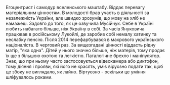 Егоцентрист і самодур вселенського маштабу. Віддає перевагу матеріальним цінностям. 
В молодості брав участь в діяльності за незалежність України, але швидко зрозумів, що мову на хліб не намажеш. Задовго до того, як це озвучила Мусійчук. Себе в Україні любить набагато більше, ніж Україну в собі. За часів Януковича працював в російському Лукойлі, де заробив собі немалу хатинку та неслабку пенсію. Після 2014 перефарбувався в махрового українського націоналіста. В черговий раз.
За вищезгадані цінності віддасть рідну матір, "яка одна". Дітей у нього значно більше, ніж матерів, тому продає їх ще з більшою охотою та легкістю.
Паталогічне брехло і маніпулятор. Знає, що при ньому часто застосовується відеокамера або диктофон, тому діяння і прояви, які його не красять, уміє віруозно подати так, щоб це збоку не виглядало, як лайно. Віртуозно - оскільки це уміння шліфувалось роками. 